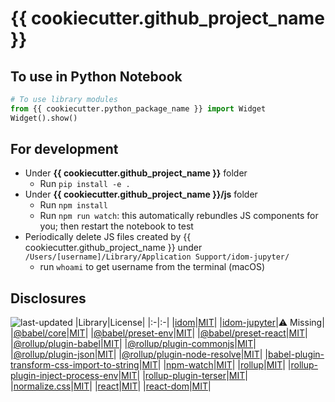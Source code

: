 # {{ cookiecutter.github_project_name }}
## To use in Python Notebook
```python
# To use library modules
from {{ cookiecutter.python_package_name }} import Widget
Widget().show()
```
## For development
- Under **{{ cookiecutter.github_project_name }}** folder
  - Run `pip install -e .`
- Under **{{ cookiecutter.github_project_name }}/js** folder
  - Run `npm install`
  - Run `npm run watch`: this automatically rebundles JS components for you; then restart the notebook to test
- Periodically delete JS files created by {{ cookiecutter.github_project_name }} under `/Users/[username]/Library/Application Support/idom-jupyter/`
  - run `whoami` to get username from the terminal (macOS)
## Disclosures
![last-updated](https://img.shields.io/badge/Last%20Updated-Jul%2011%20,2022-lightgrey)
|Library|License|
|:-|:-|
|[idom](https://pypi.org/project/idom/)|[MIT](https://choosealicense.com/licenses/mit/)|
|[idom-jupyter](https://pypi.org/project/idom-jupyter/)|:warning: Missing|
|[@babel/core](https://www.npmjs.com/package/@babel/core)|[MIT](https://choosealicense.com/licenses/mit/)|
|[@babel/preset-env](https://www.npmjs.com/package/@babel/preset-env)|[MIT](https://choosealicense.com/licenses/mit/)|
|[@babel/preset-react](https://www.npmjs.com/package/@babel/preset-react)|[MIT](https://choosealicense.com/licenses/mit/)|
|[@rollup/plugin-babel](https://www.npmjs.com/package/@rollup/plugin-babel)|[MIT](https://choosealicense.com/licenses/mit/)|
|[@rollup/plugin-commonjs](https://www.npmjs.com/package/@rollup/plugin-commonjs)|[MIT](https://choosealicense.com/licenses/mit/)|
|[@rollup/plugin-json](https://www.npmjs.com/package/@rollup/plugin-json)|[MIT](https://choosealicense.com/licenses/mit/)|
|[@rollup/plugin-node-resolve](https://www.npmjs.com/package/@rollup/plugin-node-resolve)|[MIT](https://choosealicense.com/licenses/mit/)|
|[babel-plugin-transform-css-import-to-string](https://www.npmjs.com/package/babel-plugin-transform-css-import-to-string)|[MIT](https://choosealicense.com/licenses/mit/)|
|[npm-watch](https://www.npmjs.com/package/npm-watch)|[MIT](https://choosealicense.com/licenses/mit/)|
|[rollup](https://www.npmjs.com/package/rollup)|[MIT](https://choosealicense.com/licenses/mit/)|
|[rollup-plugin-inject-process-env](https://www.npmjs.com/package/rollup-plugin-inject-process-env)|[MIT](https://choosealicense.com/licenses/mit/)|
|[rollup-plugin-terser](https://www.npmjs.com/package/rollup-plugin-terser)|[MIT](https://choosealicense.com/licenses/mit/)|
|[normalize.css](https://www.npmjs.com/package/normalize.css)|[MIT](https://choosealicense.com/licenses/mit/)|
|[react](https://www.npmjs.com/package/react)|[MIT](https://choosealicense.com/licenses/mit/)|
|[react-dom](https://www.npmjs.com/package/react-dom)|[MIT](https://choosealicense.com/licenses/mit/)|
